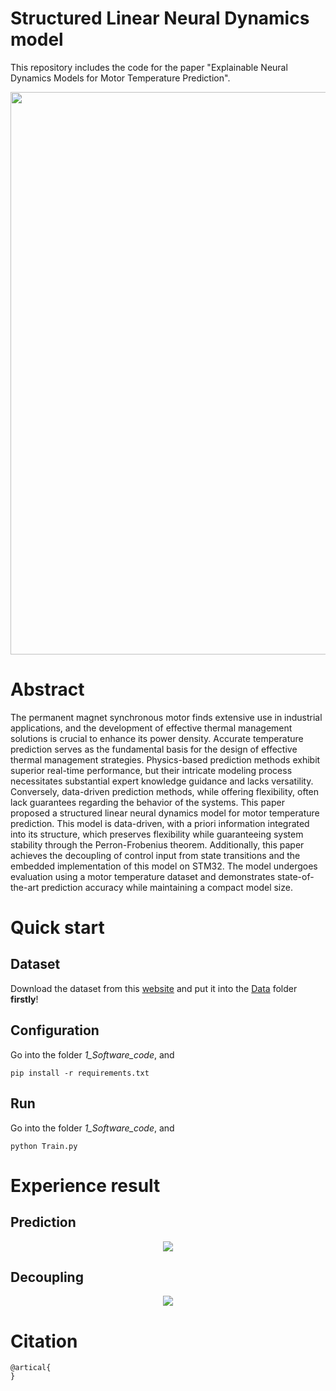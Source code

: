 # Structured Linear Neural Dynamics model
This repository includes the code for the paper "Explainable Neural Dynamics Models for Motor Temperature Prediction".
<p align="center">
  <img src="https://github.com/ms140429/explainable_Neural_Dynamics_Model/tree/main/1_Software_code/frame1.png" width="900px"/>
</p>

# Abstract
The permanent magnet synchronous motor finds extensive use in industrial applications, and the development of effective thermal management solutions is crucial to enhance its power density. Accurate temperature prediction serves as the fundamental basis for the design of effective thermal management strategies. Physics-based prediction methods exhibit superior real-time performance, but their intricate modeling process necessitates substantial expert knowledge guidance and lacks versatility. Conversely, data-driven prediction methods, while offering flexibility, often lack guarantees regarding the behavior of the systems. This paper proposed a structured linear neural dynamics model for motor temperature prediction. This model is data-driven, with a priori information integrated into its structure, which preserves flexibility while guaranteeing system stability through the Perron-Frobenius theorem. Additionally, this paper achieves the decoupling of control input from state transitions and the embedded implementation of this model on STM32. The model undergoes evaluation using a motor temperature dataset and demonstrates state-of-the-art prediction accuracy while maintaining a compact model size.

# Quick start
## Dataset
Download the dataset from this [website](https://www.kaggle.com/wkirgsn/electric-motor-temperature) and put it into the [Data](https://github.com/ms140429/explainable_Neural_Dynamics_Model/tree/main/1_Software_code/Data) folder **firstly**!
## Configuration
Go into the folder *1_Software_code*, and
```
pip install -r requirements.txt
```
## Run
Go into the folder *1_Software_code*, and
```
python Train.py
```
# Experience result
## Prediction
<p align="center">
  <img src="https://github.com/ms140429/explainable_Neural_Dynamics_Model/tree/main/1_Software_code/pred.png" />
</p>

## Decoupling
<p align="center">
  <img src="https://github.com/ms140429/explainable_Neural_Dynamics_Model/tree/main/1_Software_code/decouple.png" />
</p>

# Citation
```
@artical{
}
```
